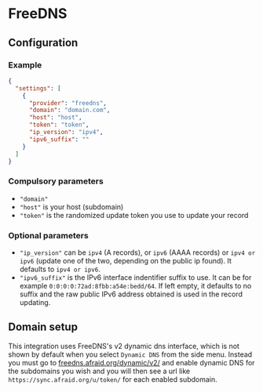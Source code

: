 # FreeDNS

## Configuration

### Example

```json
{
  "settings": [
    {
      "provider": "freedns",
      "domain": "domain.com",
      "host": "host",
      "token": "token",
      "ip_version": "ipv4",
      "ipv6_suffix": ""
    }
  ]
}
```

### Compulsory parameters

- `"domain"`
- `"host"` is your host (subdomain)
- `"token"` is the randomized update token you use to update your record

### Optional parameters

- `"ip_version"` can be `ipv4` (A records), or `ipv6` (AAAA records) or `ipv4 or ipv6` (update one of the two, depending on the public ip found). It defaults to `ipv4 or ipv6`.
- `"ipv6_suffix"` is the IPv6 interface indentifier suffix to use. It can be for example `0:0:0:0:72ad:8fbb:a54e:bedd/64`. If left empty, it defaults to no suffix and the raw public IPv6 address obtained is used in the record updating.

## Domain setup

This integration uses FreeDNS's v2 dynamic dns interface, which is not shown by default when you select `Dynamic DNS` from the side menu.
Instead you must go to [freedns.afraid.org/dynamic/v2/](https://freedns.afraid.org/dynamic/v2/) and enable dynamic DNS for the subdomains you wish and you will then see a url like `https://sync.afraid.org/u/token/` for each enabled subdomain.
